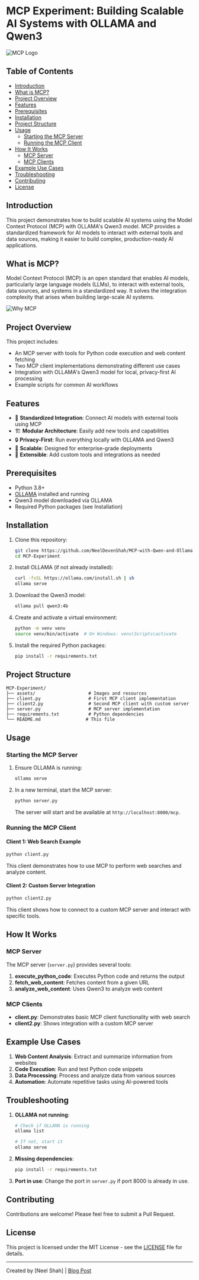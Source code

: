 # MCP Experiment: Building Scalable AI Systems with OLLAMA and Qwen3

![MCP Logo](assets/main_MCP_logo.png)

## Table of Contents

- [Introduction](#introduction)
- [What is MCP?](#what-is-mcp)
- [Project Overview](#project-overview)
- [Features](#features)
- [Prerequisites](#prerequisites)
- [Installation](#installation)
- [Project Structure](#project-structure)
- [Usage](#usage)
  - [Starting the MCP Server](#starting-the-mcp-server)
  - [Running the MCP Client](#running-the-mcp-client)
- [How It Works](#how-it-works)
  - [MCP Server](#mcp-server)
  - [MCP Clients](#mcp-clients)
- [Example Use Cases](#example-use-cases)
- [Troubleshooting](#troubleshooting)
- [Contributing](#contributing)
- [License](#license)

## Introduction

This project demonstrates how to build scalable AI systems using the Model Context Protocol (MCP) with OLLAMA's Qwen3 model. MCP provides a standardized framework for AI models to interact with external tools and data sources, making it easier to build complex, production-ready AI applications.

## What is MCP?

Model Context Protocol (MCP) is an open standard that enables AI models, particularly large language models (LLMs), to interact with external tools, data sources, and systems in a standardized way. It solves the integration complexity that arises when building large-scale AI systems.

![Why MCP](assets/why_mcp.png)

## Project Overview

This project includes:

- An MCP server with tools for Python code execution and web content fetching
- Two MCP client implementations demonstrating different use cases
- Integration with OLLAMA's Qwen3 model for local, privacy-first AI processing
- Example scripts for common AI workflows

## Features

- 🔌 **Standardized Integration**: Connect AI models with external tools using MCP
- 🏗️ **Modular Architecture**: Easily add new tools and capabilities
- 🔒 **Privacy-First**: Run everything locally with OLLAMA and Qwen3
- 🚀 **Scalable**: Designed for enterprise-grade deployments
- 🧩 **Extensible**: Add custom tools and integrations as needed

## Prerequisites

- Python 3.8+
- [OLLAMA](https://ollama.com/) installed and running
- Qwen3 model downloaded via OLLAMA
- Required Python packages (see Installation)

## Installation

1. Clone this repository:

   ```bash
   git clone https://github.com/NeelDevenShah/MCP-with-Qwen-and-Ollama
   cd MCP-Experiment
   ```

2. Install OLLAMA (if not already installed):

   ```bash
   curl -fsSL https://ollama.com/install.sh | sh
   ollama serve
   ```

3. Download the Qwen3 model:

   ```bash
   ollama pull qwen3:4b
   ```

4. Create and activate a virtual environment:

   ```bash
   python -m venv venv
   source venv/bin/activate  # On Windows: venv\Scripts\activate
   ```

5. Install the required Python packages:
   ```bash
   pip install -r requirements.txt
   ```

## Project Structure

```
MCP-Experiment/
├── assets/                    # Images and resources
├── client.py                  # First MCP client implementation
├── client2.py                 # Second MCP client with custom server
├── server.py                  # MCP server implementation
├── requirements.txt           # Python dependencies
└── README.md                 # This file
```

## Usage

### Starting the MCP Server

1. Ensure OLLAMA is running:

   ```bash
   ollama serve
   ```

2. In a new terminal, start the MCP server:

   ```bash
   python server.py
   ```

   The server will start and be available at `http://localhost:8000/mcp`.

### Running the MCP Client

#### Client 1: Web Search Example

```bash
python client.py
```

This client demonstrates how to use MCP to perform web searches and analyze content.

#### Client 2: Custom Server Integration

```bash
python client2.py
```

This client shows how to connect to a custom MCP server and interact with specific tools.

## How It Works

### MCP Server

The MCP server (`server.py`) provides several tools:

1. **execute_python_code**: Executes Python code and returns the output
2. **fetch_web_content**: Fetches content from a given URL
3. **analyze_web_content**: Uses Qwen3 to analyze web content

### MCP Clients

- **client.py**: Demonstrates basic MCP client functionality with web search
- **client2.py**: Shows integration with a custom MCP server

## Example Use Cases

1. **Web Content Analysis**: Extract and summarize information from websites
2. **Code Execution**: Run and test Python code snippets
3. **Data Processing**: Process and analyze data from various sources
4. **Automation**: Automate repetitive tasks using AI-powered tools

## Troubleshooting

1. **OLLAMA not running**:

   ```bash
   # Check if OLLAMA is running
   ollama list

   # If not, start it
   ollama serve
   ```

2. **Missing dependencies**:

   ```bash
   pip install -r requirements.txt
   ```

3. **Port in use**:
   Change the port in `server.py` if port 8000 is already in use.

## Contributing

Contributions are welcome! Please feel free to submit a Pull Request.

## License

This project is licensed under the MIT License - see the [LICENSE](LICENSE) file for details.

---

Created by [Neel Shah] | [Blog Post](https://medium.com/@neeldevenshah/mcp-the-secret-sauce-for-building-scalable-ai-systems-with-ollama-and-qwen3-6ebaaae6bfe3)
